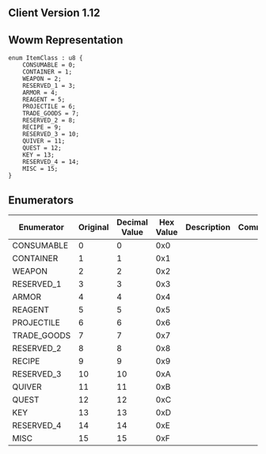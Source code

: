 ## Client Version 1.12

## Wowm Representation
```rust,ignore
enum ItemClass : u8 {
    CONSUMABLE = 0;    
    CONTAINER = 1;    
    WEAPON = 2;    
    RESERVED_1 = 3;    
    ARMOR = 4;    
    REAGENT = 5;    
    PROJECTILE = 6;    
    TRADE_GOODS = 7;    
    RESERVED_2 = 8;    
    RECIPE = 9;    
    RESERVED_3 = 10;    
    QUIVER = 11;    
    QUEST = 12;    
    KEY = 13;    
    RESERVED_4 = 14;    
    MISC = 15;    
}

```
## Enumerators
| Enumerator | Original | Decimal Value | Hex Value | Description | Comment |
| --------- | -------- | ------------- | --------- | ----------- | ------- |
| CONSUMABLE | 0 | 0 | 0x0 |  |  |
| CONTAINER | 1 | 1 | 0x1 |  |  |
| WEAPON | 2 | 2 | 0x2 |  |  |
| RESERVED_1 | 3 | 3 | 0x3 |  |  |
| ARMOR | 4 | 4 | 0x4 |  |  |
| REAGENT | 5 | 5 | 0x5 |  |  |
| PROJECTILE | 6 | 6 | 0x6 |  |  |
| TRADE_GOODS | 7 | 7 | 0x7 |  |  |
| RESERVED_2 | 8 | 8 | 0x8 |  |  |
| RECIPE | 9 | 9 | 0x9 |  |  |
| RESERVED_3 | 10 | 10 | 0xA |  |  |
| QUIVER | 11 | 11 | 0xB |  |  |
| QUEST | 12 | 12 | 0xC |  |  |
| KEY | 13 | 13 | 0xD |  |  |
| RESERVED_4 | 14 | 14 | 0xE |  |  |
| MISC | 15 | 15 | 0xF |  |  |
